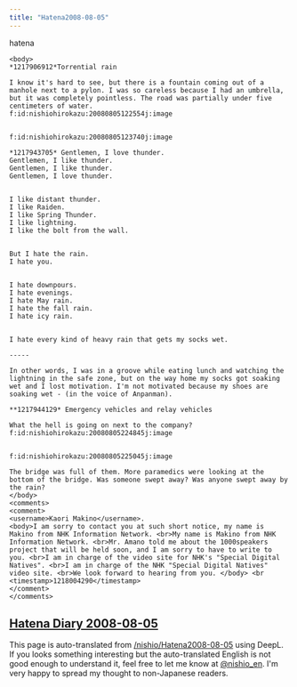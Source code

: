 ```yaml
---
title: "Hatena2008-08-05"
---
```


hatena

```
<body>
*1217906912*Torrential rain

I know it's hard to see, but there is a fountain coming out of a manhole next to a pylon. I was so careless because I had an umbrella, but it was completely pointless. The road was partially under five centimeters of water.
f:id:nishiohirokazu:20080805122554j:image


f:id:nishiohirokazu:20080805123740j:image

*1217943705* Gentlemen, I love thunder.
Gentlemen, I like thunder.
Gentlemen, I like thunder.
Gentlemen, I love thunder.


I like distant thunder.
I like Raiden.
I like Spring Thunder.
I like lightning.
I like the bolt from the wall.


But I hate the rain.
I hate you.


I hate downpours.
I hate evenings.
I hate May rain.
I hate the fall rain.
I hate icy rain.


I hate every kind of heavy rain that gets my socks wet.

-----

In other words, I was in a groove while eating lunch and watching the lightning in the safe zone, but on the way home my socks got soaking wet and I lost motivation. I'm not motivated because my shoes are soaking wet - (in the voice of Anpanman).

**1217944129* Emergency vehicles and relay vehicles

What the hell is going on next to the company?
f:id:nishiohirokazu:20080805224845j:image


f:id:nishiohirokazu:20080805225045j:image

The bridge was full of them. More paramedics were looking at the bottom of the bridge. Was someone swept away? Was anyone swept away by the rain?
</body>
<comments>
<comment>
<username>Kaori Makino</username>.
<body>I am sorry to contact you at such short notice, my name is Makino from NHK Information Network. <br>My name is Makino from NHK Information Network. <br>Mr. Amano told me about the 1000speakers project that will be held soon, and I am sorry to have to write to you. <br>I am in charge of the video site for NHK's "Special Digital Natives". <br>I am in charge of the NHK "Special Digital Natives" video site. <br>We look forward to hearing from you. </body> <br
<timestamp>1218004290</timestamp>
</comment>
</comments>
```


[Hatena Diary 2008-08-05](https://nishiohirokazu.hatenadiary.org/archive/2008/08/05)
---
This page is auto-translated from [/nishio/Hatena2008-08-05](https://scrapbox.io/nishio/Hatena2008-08-05) using DeepL. If you looks something interesting but the auto-translated English is not good enough to understand it, feel free to let me know at [@nishio_en](https://twitter.com/nishio_en). I'm very happy to spread my thought to non-Japanese readers.